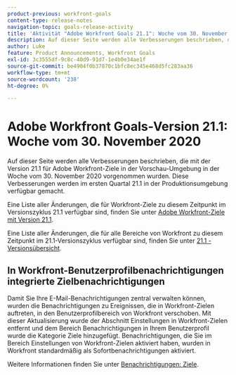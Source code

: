 ```yaml
---
product-previous: workfront-goals
content-type: release-notes
navigation-topic: goals-release-activity
title: 'Aktivität "Adobe Workfront Goals 21.1": Woche vom 30. November 2020'
description: Auf dieser Seite werden alle Verbesserungen beschrieben, die mit der Version 21.1 für Adobe Workfront-Ziele in der Vorschau-Umgebung in der Woche vom 30. November 2020 vorgenommen wurden. Diese Verbesserungen werden im ersten Quartal 21.1 in der Produktionsumgebung verfügbar gemacht.
author: Luke
feature: Product Announcements, Workfront Goals
exl-id: 3c3555df-9c8c-40d9-91d7-1e4b0e34ae1f
source-git-commit: be4904f0b37870c1bfc8ec345e468d5fc283aa36
workflow-type: tm+mt
source-wordcount: '238'
ht-degree: 0%

---
```


# Adobe Workfront Goals-Version 21.1: Woche vom 30. November 2020

Auf dieser Seite werden alle Verbesserungen beschrieben, die mit der Version 21.1 für Adobe Workfront-Ziele in der Vorschau-Umgebung in der Woche vom 30. November 2020 vorgenommen wurden. Diese Verbesserungen werden im ersten Quartal 21.1 in der Produktionsumgebung verfügbar gemacht.

Eine Liste aller Änderungen, die für Workfront-Ziele zu diesem Zeitpunkt im Versionszyklus 21.1 verfügbar sind, finden Sie unter [Adobe Workfront-Ziele mit Version 21.1](../../../../product-announcements/product-releases/goals-release-activity/goals-release-21-1.md).

Eine Liste aller Änderungen, die für alle Bereiche von Workfront zu diesem Zeitpunkt im 21.1-Versionszyklus verfügbar sind, finden Sie unter [21.1 - Versionsübersicht](../../../../product-announcements/product-releases/21.1-release-activity/21-1-release-overview.md).

## In Workfront-Benutzerprofilbenachrichtigungen integrierte Zielbenachrichtigungen

Damit Sie Ihre E-Mail-Benachrichtigungen zentral verwalten können, wurden die Benachrichtigungen zu Ereignissen, die in Workfront-Zielen auftreten, in den Benutzerprofilbereich von Workfront verschoben. Mit dieser Aktualisierung wurde der Abschnitt Einstellungen in Workfront-Zielen entfernt und dem Bereich Benachrichtigungen in Ihrem Benutzerprofil wurde die Kategorie Ziele hinzugefügt. Benachrichtigungen, die Sie im Bereich Einstellungen von Workfront-Zielen aktiviert haben, wurden in Workfront standardmäßig als Sofortbenachrichtigungen aktiviert.

Weitere Informationen finden Sie unter [Benachrichtigungen: Ziele](../../../../workfront-basics/using-notifications/notifications-goals.md).

